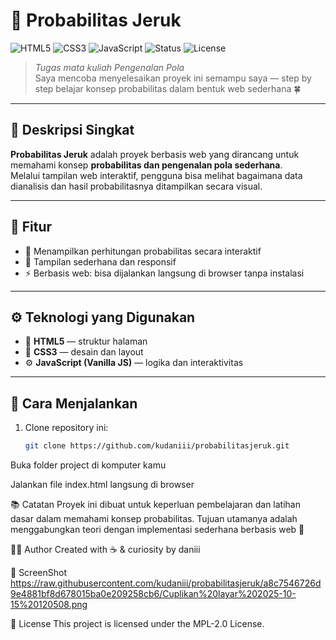 # 🍊 Probabilitas Jeruk

![HTML5](https://img.shields.io/badge/Code-HTML5-orange?logo=html5)
![CSS3](https://img.shields.io/badge/Style-CSS3-blue?logo=css3)
![JavaScript](https://img.shields.io/badge/Logic-JavaScript-yellow?logo=javascript)
![Status](https://img.shields.io/badge/Status-Learning%20Project-brightgreen)
![License](https://img.shields.io/badge/License-MPL--2.0-lightgrey)

> *Tugas mata kuliah Pengenalan Pola*  
> Saya mencoba menyelesaikan proyek ini semampu saya — step by step belajar konsep probabilitas dalam bentuk web sederhana 🍀

---

## 🎯 Deskripsi Singkat
**Probabilitas Jeruk** adalah proyek berbasis web yang dirancang untuk memahami konsep **probabilitas dan pengenalan pola sederhana**.  
Melalui tampilan web interaktif, pengguna bisa melihat bagaimana data dianalisis dan hasil probabilitasnya ditampilkan secara visual.

---

## 🧩 Fitur
- 🔢 Menampilkan perhitungan probabilitas secara interaktif  
- 🎨 Tampilan sederhana dan responsif  
- ⚡ Berbasis web: bisa dijalankan langsung di browser tanpa instalasi  

---

## ⚙️ Teknologi yang Digunakan
- 🧱 **HTML5** — struktur halaman  
- 🎨 **CSS3** — desain dan layout  
- ⚙️ **JavaScript (Vanilla JS)** — logika dan interaktivitas  

---

## 🚀 Cara Menjalankan
1. Clone repository ini:
   ```bash
   git clone https://github.com/kudaniii/probabilitasjeruk.git
Buka folder project di komputer kamu

Jalankan file index.html langsung di browser

📚 Catatan
Proyek ini dibuat untuk keperluan pembelajaran dan latihan dasar dalam memahami konsep probabilitas.
Tujuan utamanya adalah menggabungkan teori dengan implementasi sederhana berbasis web 💪

👨‍💻 Author
Created with ☕ & curiosity by daniii


📸 ScreenShot
https://raw.githubusercontent.com/kudaniii/probabilitasjeruk/a8c7546726d9e4881bf8d678015ba0e209258cb6/Cuplikan%20layar%202025-10-15%20120508.png


📜 License
This project is licensed under the MPL-2.0 License.
